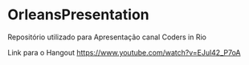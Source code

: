 # OrleansPresentation
Repositório utilizado para Apresentação canal Coders in Rio

Link para o Hangout
https://www.youtube.com/watch?v=EJul42_P7oA